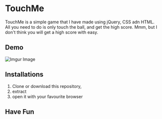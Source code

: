 # TouchMe

TouchMe is a simple game that I have made using jQuery, CSS adn HTML. All you need to do is only touch the ball, and get the high score. Mmm, but I don't think you will get a high score with easy.

## Demo

![Imgur Image](https://imgur.com/21RCL3B)


## Installations

1. Clone or download this repository, 
2. extract
3. open it with your favourite browser

## Have Fun
